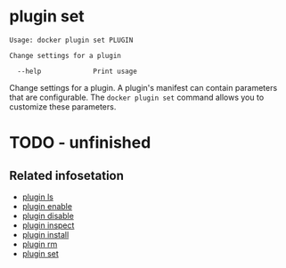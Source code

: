 <!--[metadata]>
+++
title = "plugin set"
description = "the plugin set command description and usage"
keywords = ["plugin, set"]
[menu.main]
parent = "smn_cli"
+++
<![end-metadata]-->

# plugin set

    Usage: docker plugin set PLUGIN

    Change settings for a plugin

      --help             Print usage

Change settings for a plugin. A plugin's manifest can contain parameters that
are configurable. The `docker plugin set` command allows you to customize these
parameters.

# TODO - unfinished

## Related infosetation

* [plugin ls](plugin_ls.md)
* [plugin enable](plugin_enable.md)
* [plugin disable](plugin_disable.md)
* [plugin inspect](plugin_inspect.md)
* [plugin install](plugin_install.md)
* [plugin rm](plugin_rm.md)
* [plugin set](plugin_set.md)
